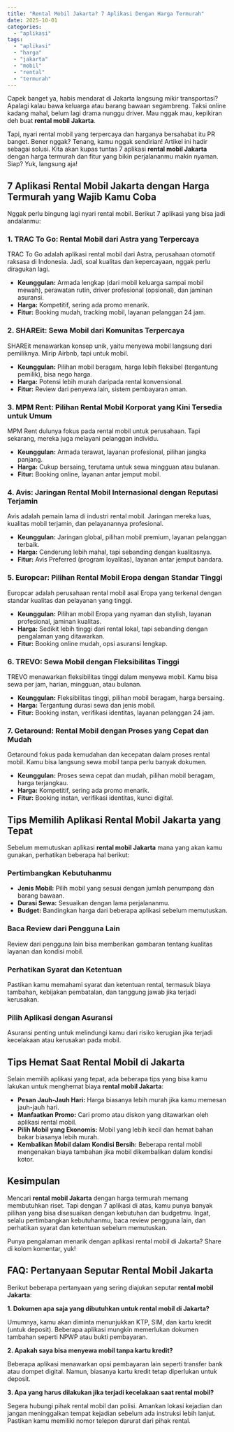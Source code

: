 ```yaml
---
title: "Rental Mobil Jakarta? 7 Aplikasi Dengan Harga Termurah"
date: 2025-10-01
categories: 
  - "aplikasi"
tags: 
  - "aplikasi"
  - "harga"
  - "jakarta"
  - "mobil"
  - "rental"
  - "termurah"
---
```


Capek banget ya, habis mendarat di Jakarta langsung mikir transportasi? Apalagi kalau bawa keluarga atau barang bawaan segambreng. Taksi online kadang mahal, belum lagi drama nunggu driver. Mau nggak mau, kepikiran deh buat **rental mobil Jakarta**.

Tapi, nyari rental mobil yang terpercaya dan harganya bersahabat itu PR banget. Bener nggak? Tenang, kamu nggak sendirian! Artikel ini hadir sebagai solusi. Kita akan kupas tuntas 7 aplikasi **rental mobil Jakarta** dengan harga termurah dan fitur yang bikin perjalananmu makin nyaman. Siap? Yuk, langsung aja!

## 7 Aplikasi Rental Mobil Jakarta dengan Harga Termurah yang Wajib Kamu Coba

Nggak perlu bingung lagi nyari rental mobil. Berikut 7 aplikasi yang bisa jadi andalanmu:

### 1\. TRAC To Go: Rental Mobil dari Astra yang Terpercaya

TRAC To Go adalah aplikasi rental mobil dari Astra, perusahaan otomotif raksasa di Indonesia. Jadi, soal kualitas dan kepercayaan, nggak perlu diragukan lagi.

- **Keunggulan:** Armada lengkap (dari mobil keluarga sampai mobil mewah), perawatan rutin, driver profesional (opsional), dan jaminan asuransi.
- **Harga:** Kompetitif, sering ada promo menarik.
- **Fitur:** Booking mudah, tracking mobil, layanan pelanggan 24 jam.

### 2\. SHAREit: Sewa Mobil dari Komunitas Terpercaya

SHAREit menawarkan konsep unik, yaitu menyewa mobil langsung dari pemiliknya. Mirip Airbnb, tapi untuk mobil.

- **Keunggulan:** Pilihan mobil beragam, harga lebih fleksibel (tergantung pemilik), bisa nego harga.
- **Harga:** Potensi lebih murah daripada rental konvensional.
- **Fitur:** Review dari penyewa lain, sistem pembayaran aman.

### 3\. MPM Rent: Pilihan Rental Mobil Korporat yang Kini Tersedia untuk Umum

MPM Rent dulunya fokus pada rental mobil untuk perusahaan. Tapi sekarang, mereka juga melayani pelanggan individu.

- **Keunggulan:** Armada terawat, layanan profesional, pilihan jangka panjang.
- **Harga:** Cukup bersaing, terutama untuk sewa mingguan atau bulanan.
- **Fitur:** Booking online, layanan antar jemput mobil.

### 4\. Avis: Jaringan Rental Mobil Internasional dengan Reputasi Terjamin

Avis adalah pemain lama di industri rental mobil. Jaringan mereka luas, kualitas mobil terjamin, dan pelayanannya profesional.

- **Keunggulan:** Jaringan global, pilihan mobil premium, layanan pelanggan terbaik.
- **Harga:** Cenderung lebih mahal, tapi sebanding dengan kualitasnya.
- **Fitur:** Avis Preferred (program loyalitas), layanan antar jemput bandara.

### 5\. Europcar: Pilihan Rental Mobil Eropa dengan Standar Tinggi

Europcar adalah perusahaan rental mobil asal Eropa yang terkenal dengan standar kualitas dan pelayanan yang tinggi.

- **Keunggulan:** Pilihan mobil Eropa yang nyaman dan stylish, layanan profesional, jaminan kualitas.
- **Harga:** Sedikit lebih tinggi dari rental lokal, tapi sebanding dengan pengalaman yang ditawarkan.
- **Fitur:** Booking online mudah, opsi asuransi lengkap.

### 6\. TREVO: Sewa Mobil dengan Fleksibilitas Tinggi

TREVO menawarkan fleksibilitas tinggi dalam menyewa mobil. Kamu bisa sewa per jam, harian, mingguan, atau bulanan.

- **Keunggulan:** Fleksibilitas tinggi, pilihan mobil beragam, harga bersaing.
- **Harga:** Tergantung durasi sewa dan jenis mobil.
- **Fitur:** Booking instan, verifikasi identitas, layanan pelanggan 24 jam.

### 7\. Getaround: Rental Mobil dengan Proses yang Cepat dan Mudah

Getaround fokus pada kemudahan dan kecepatan dalam proses rental mobil. Kamu bisa langsung sewa mobil tanpa perlu banyak dokumen.

- **Keunggulan:** Proses sewa cepat dan mudah, pilihan mobil beragam, harga terjangkau.
- **Harga:** Kompetitif, sering ada promo menarik.
- **Fitur:** Booking instan, verifikasi identitas, kunci digital.

## Tips Memilih Aplikasi Rental Mobil Jakarta yang Tepat

Sebelum memutuskan aplikasi **rental mobil Jakarta** mana yang akan kamu gunakan, perhatikan beberapa hal berikut:

### Pertimbangkan Kebutuhanmu

- **Jenis Mobil:** Pilih mobil yang sesuai dengan jumlah penumpang dan barang bawaan.
- **Durasi Sewa:** Sesuaikan dengan lama perjalananmu.
- **Budget:** Bandingkan harga dari beberapa aplikasi sebelum memutuskan.

### Baca Review dari Pengguna Lain

Review dari pengguna lain bisa memberikan gambaran tentang kualitas layanan dan kondisi mobil.

### Perhatikan Syarat dan Ketentuan

Pastikan kamu memahami syarat dan ketentuan rental, termasuk biaya tambahan, kebijakan pembatalan, dan tanggung jawab jika terjadi kerusakan.

### Pilih Aplikasi dengan Asuransi

Asuransi penting untuk melindungi kamu dari risiko kerugian jika terjadi kecelakaan atau kerusakan pada mobil.

## Tips Hemat Saat Rental Mobil di Jakarta

Selain memilih aplikasi yang tepat, ada beberapa tips yang bisa kamu lakukan untuk menghemat biaya **rental mobil Jakarta**:

- **Pesan Jauh-Jauh Hari:** Harga biasanya lebih murah jika kamu memesan jauh-jauh hari.
- **Manfaatkan Promo:** Cari promo atau diskon yang ditawarkan oleh aplikasi rental mobil.
- **Pilih Mobil yang Ekonomis:** Mobil yang lebih kecil dan hemat bahan bakar biasanya lebih murah.
- **Kembalikan Mobil dalam Kondisi Bersih:** Beberapa rental mobil mengenakan biaya tambahan jika mobil dikembalikan dalam kondisi kotor.

## Kesimpulan

Mencari **rental mobil Jakarta** dengan harga termurah memang membutuhkan riset. Tapi dengan 7 aplikasi di atas, kamu punya banyak pilihan yang bisa disesuaikan dengan kebutuhan dan budgetmu. Ingat, selalu pertimbangkan kebutuhanmu, baca review pengguna lain, dan perhatikan syarat dan ketentuan sebelum memutuskan.

Punya pengalaman menarik dengan aplikasi rental mobil di Jakarta? Share di kolom komentar, yuk!

## FAQ: Pertanyaan Seputar Rental Mobil Jakarta

Berikut beberapa pertanyaan yang sering diajukan seputar **rental mobil Jakarta**:

**1\. Dokumen apa saja yang dibutuhkan untuk rental mobil di Jakarta?**

Umumnya, kamu akan diminta menunjukkan KTP, SIM, dan kartu kredit (untuk deposit). Beberapa aplikasi mungkin memerlukan dokumen tambahan seperti NPWP atau bukti pembayaran.

**2\. Apakah saya bisa menyewa mobil tanpa kartu kredit?**

Beberapa aplikasi menawarkan opsi pembayaran lain seperti transfer bank atau dompet digital. Namun, biasanya kartu kredit tetap diperlukan untuk deposit.

**3\. Apa yang harus dilakukan jika terjadi kecelakaan saat rental mobil?**

Segera hubungi pihak rental mobil dan polisi. Amankan lokasi kejadian dan jangan meninggalkan tempat kejadian sebelum ada instruksi lebih lanjut. Pastikan kamu memiliki nomor telepon darurat dari pihak rental.
